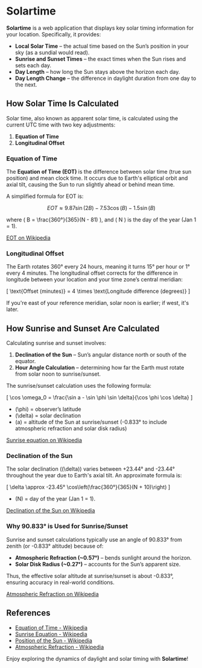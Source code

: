 # Solartime

**Solartime** is a web application that displays key solar timing information for your location. Specifically, it provides:

- **Local Solar Time** – the actual time based on the Sun’s position in your sky (as a sundial would read).
- **Sunrise and Sunset Times** – the exact times when the Sun rises and sets each day.
- **Day Length** – how long the Sun stays above the horizon each day.
- **Day Length Change** – the difference in daylight duration from one day to the next.

## How Solar Time Is Calculated

Solar time, also known as apparent solar time, is calculated using the current UTC time with two key adjustments:

1. **Equation of Time**
2. **Longitudinal Offset**

### Equation of Time

The **Equation of Time (EOT)** is the difference between solar time (true sun position) and mean clock time. It occurs due to Earth's elliptical orbit and axial tilt, causing the Sun to run slightly ahead or behind mean time.

A simplified formula for EOT is:

```math
EOT \approx 9.87\sin(2B) - 7.53\cos(B) - 1.5\sin(B)
```

where \( B = \frac{360°}{365}(N - 81) \), and \( N \) is the day of the year (Jan 1 = 1).

[EOT on Wikipedia](https://en.wikipedia.org/wiki/Equation_of_time)

### Longitudinal Offset

The Earth rotates 360° every 24 hours, meaning it turns 15° per hour or 1° every 4 minutes. The longitudinal offset corrects for the difference in longitude between your location and your time zone’s central meridian:

\[
\text{Offset (minutes)} = 4 \times \text{Longitude difference (degrees)}
\]

If you're east of your reference meridian, solar noon is earlier; if west, it's later.

## How Sunrise and Sunset Are Calculated

Calculating sunrise and sunset involves:

1. **Declination of the Sun** – Sun’s angular distance north or south of the equator.
2. **Hour Angle Calculation** – determining how far the Earth must rotate from solar noon to sunrise/sunset.

The sunrise/sunset calculation uses the following formula:

\[
\cos \omega_0 = \frac{\sin a - \sin \phi \sin \delta}{\cos \phi \cos \delta}
\]

- \(\phi\) = observer’s latitude
- \(\delta\) = solar declination
- \(a\) = altitude of the Sun at sunrise/sunset (-0.833° to include atmospheric refraction and solar disk radius)

[Sunrise equation on Wikipedia](https://en.wikipedia.org/wiki/Sunrise_equation)

### Declination of the Sun

The solar declination (\(\delta\)) varies between +23.44° and -23.44° throughout the year due to Earth's axial tilt. An approximate formula is:

\[
\delta \approx -23.45° \cos\left(\frac{360°}{365}(N + 10)\right)
\]

- \(N\) = day of the year (Jan 1 = 1).

[Declination of the Sun on Wikipedia](https://en.wikipedia.org/wiki/Position_of_the_Sun#Declination_of_the_Sun_as_seen_from_Earth)

### Why 90.833° is Used for Sunrise/Sunset

Sunrise and sunset calculations typically use an angle of 90.833° from zenith (or -0.833° altitude) because of:

- **Atmospheric Refraction (~0.57°)** – bends sunlight around the horizon.
- **Solar Disk Radius (~0.27°)** – accounts for the Sun’s apparent size.

Thus, the effective solar altitude at sunrise/sunset is about -0.833°, ensuring accuracy in real-world conditions.

[Atmospheric Refraction on Wikipedia](https://en.wikipedia.org/wiki/Atmospheric_refraction)

## References
- [Equation of Time - Wikipedia](https://en.wikipedia.org/wiki/Equation_of_time)
- [Sunrise Equation - Wikipedia](https://en.wikipedia.org/wiki/Sunrise_equation)
- [Position of the Sun - Wikipedia](https://en.wikipedia.org/wiki/Position_of_the_Sun)
- [Atmospheric Refraction - Wikipedia](https://en.wikipedia.org/wiki/Atmospheric_refraction)

Enjoy exploring the dynamics of daylight and solar timing with **Solartime**!

